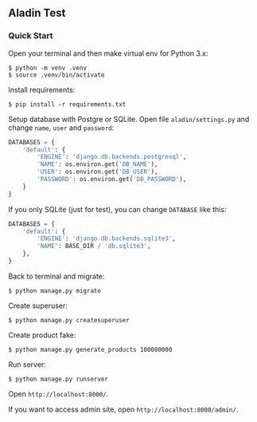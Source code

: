 ## Aladin Test

### Quick Start

Open your terminal and then make virtual env for Python 3.x:

```
$ python -m venv .venv
$ source .venv/bin/activate
```

Install requirements:

```
$ pip install -r requirements.txt
```

Setup database with Postgre or SQLite. Open file `aladin/settings.py` and change `name`, `user` and `password`:

```python
DATABASES = {
    'default': {
        'ENGINE': 'django.db.backends.postgresql',
        'NAME': os.environ.get('DB_NAME'),
        'USER': os.environ.get('DB_USER'),
        'PASSWORD': os.environ.get('DB_PASSWORD'),
    }
}
```

If you only SQLite (just for test), you can change `DATABASE` like this:

```python
DATABASES = {
    'default': {
        'ENGINE': 'django.db.backends.sqlite3',
        'NAME': BASE_DIR / 'db.sqlite3',
    },
}
```

Back to terminal and migrate:

```
$ python manage.py migrate
```

Create superuser:

``` 
$ python manage.py createsuperuser
```

Create product fake:

```
$ python manage.py generate_products 100000000
```

Run server:

```
$ python manage.py runserver
```

Open `http://localhost:8000/`.

If you want to access admin site, open `http://localhost:8000/admin/`.



